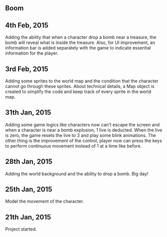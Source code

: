 ## Boom

## 4th Feb, 2015

Adding the ability that when a character drop a bomb near a treasure, the bomb will reveal what is inside the treasure.
Also, for UI improvement, an information bar is added separately with the game to indicate essential information for 
the player.

## 3rd Feb, 2015

Adding some sprites to the world map and the condition that the character cannot go through these sprites. 
About technical details, a Map object is created to simplify the code and keep track of every sprite in 
the world map. 

## 31th Jan, 2015

Adding some game logics like characters now can't escape the screen and when a character is near a bomb
 explosion, 1 live is deducted. When the live is zero, the game resets the live to 3 and play some blink 
 animations. The other thing is the improvement of the control, player now can press the keys to perform 
 continuous movement instead of 1 at a time like before.

## 28th Jan, 2015

Adding the world background and the ability to drop a bomb. Big day! 

## 25th Jan, 2015

Model the movement of the character.

## 21th Jan, 2015

Project started.
